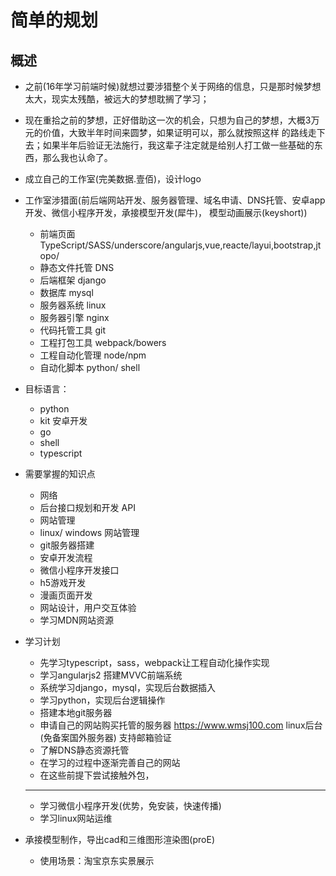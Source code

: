 # 简单的规划

## 概述
- 之前(16年学习前端时候)就想过要涉猎整个关于网络的信息，只是那时候梦想太大，现实太残酷，被远大的梦想耽搁了学习；
- 现在重拾之前的梦想，正好借助这一次的机会，只想为自己的梦想，大概3万元的价值，大致半年时间来圆梦，如果证明可以，那么就按照这样
的路线走下去；如果半年后验证无法施行，我这辈子注定就是给别人打工做一些基础的东西，那么我也认命了。
- 成立自己的工作室(完美数据.壹佰)，设计logo
- 工作室涉猎面(前后端网站开发、服务器管理、域名申请、DNS托管、安卓app开发、微信小程序开发，承接模型开发(犀牛)， 模型动画展示(keyshort))
    - 前端页面 TypeScript/SASS/underscore/angularjs,vue,reacte/layui,bootstrap,jtopo/
    - 静态文件托管 DNS
    - 后端框架 django
    - 数据库 mysql
    - 服务器系统 linux
    - 服务器引擎 nginx
    - 代码托管工具 git
    - 工程打包工具 webpack/bowers
    - 工程自动化管理 node/npm
    - 自动化脚本 python/ shell
- 目标语言：
    - python
    - kit 安卓开发
    - go
    - shell
    - typescript

- 需要掌握的知识点
    - 网络
    - 后台接口规划和开发 API
    - 网站管理
    - linux/ windows 网站管理
    - git服务器搭建
    - 安卓开发流程
    - 微信小程序开发接口
    - h5游戏开发
    - 漫画页面开发
    - 网站设计，用户交互体验
    - 学习MDN网站资源

- 学习计划
    - 先学习typescript，sass，webpack让工程自动化操作实现
    - 学习angularjs2 搭建MVVC前端系统
    - 系统学习django，mysql，实现后台数据插入
    - 学习python，实现后台逻辑操作
    - 搭建本地git服务器
    - 申请自己的网站购买托管的服务器 https://www.wmsj100.com linux后台(免备案国外服务器) 支持邮箱验证
    - 了解DNS静态资源托管
    - 在学习的过程中逐渐完善自己的网站
    - 在这些前提下尝试接触外包，
    ---
    - 学习微信小程序开发(优势，免安装，快速传播)
    - 学习linux网站运维

- 承接模型制作，导出cad和三维图形渲染图(proE)
    - 使用场景：淘宝京东实景展示
